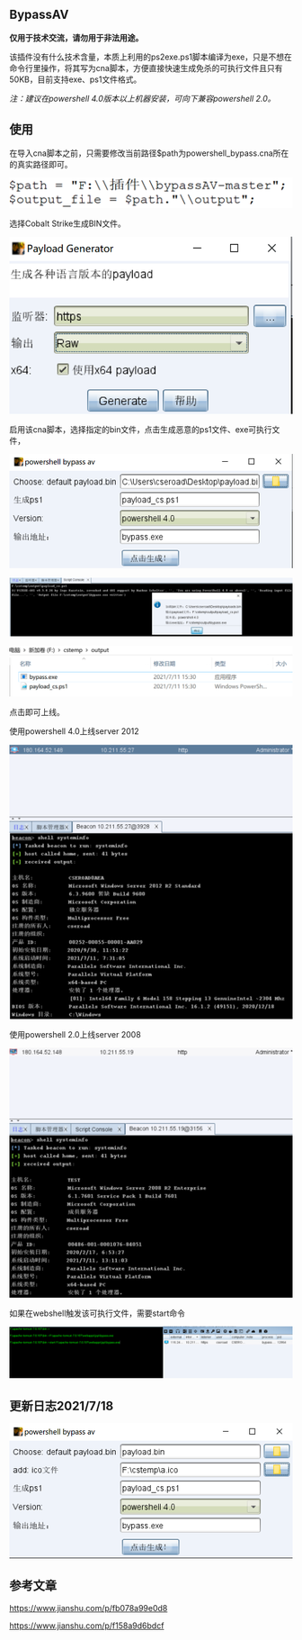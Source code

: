 ## BypassAV

**仅用于技术交流，请勿用于非法用途。**

该插件没有什么技术含量，本质上利用的ps2exe.ps1脚本编译为exe，只是不想在命令行里操作，将其写为cna脚本，方便直接快速生成免杀的可执行文件且只有50KB，目前支持exe、ps1文件格式。

*注：建议在powershell 4.0版本以上机器安装，可向下兼容powershell 2.0。*

## 使用 

在导入cna脚本之前，只需要修改当前路径$path为powershell_bypass.cna所在的真实路径即可。


![/image-20210712171240246](images/image-20210830144856705.png)

选择Cobalt Strike生成BIN文件。

![image-20210711183204262](images/image-20210711183204262.png)

启用该cna脚本，选择指定的bin文件，点击生成恶意的ps1文件、exe可执行文件，

![image-20210711183400378](images/image-20210711183400378.png)



![image-20210712164507542](images/image-20210712164507542.png)

![image-20210711183541272](images/image-20210711183541272.png)



点击即可上线。

使用powershell 4.0上线server 2012

![image-20210711183628292](images/image-20210711183628292.png)

使用powershell 2.0上线server 2008

![image-20210711183645879](images/image-20210711183645879.png)

如果在webshell触发该可执行文件，需要start命令

![image-20210713120053228](images/image-20210713120053228.png)

## 更新日志2021/7/18

![image-20210718161334709](images/image-20210718161334709.png)

## 参考文章

https://www.jianshu.com/p/fb078a99e0d8

https://www.jianshu.com/p/f158a9d6bdcf
